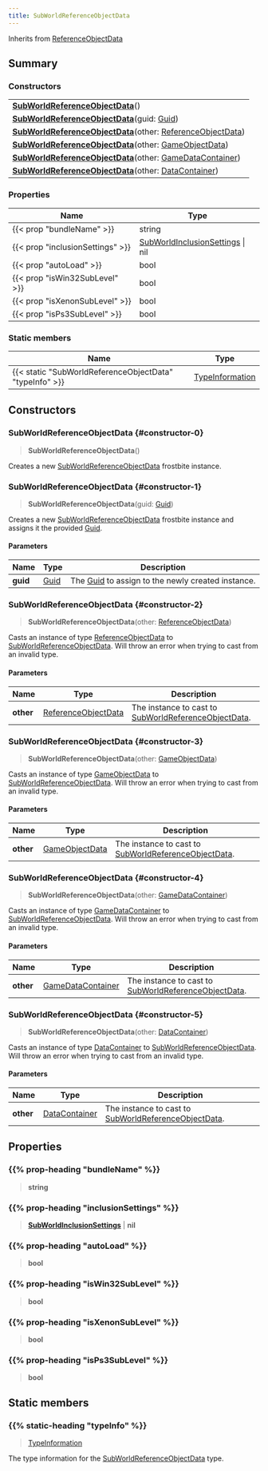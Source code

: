 ```yaml
---
title: SubWorldReferenceObjectData
---
```


Inherits from 
[ReferenceObjectData](/vext/ref/fb/referenceobjectdata)

## Summary
### Constructors
| |
| ----------- |
| **[SubWorldReferenceObjectData](#constructor-0)**() |
| **[SubWorldReferenceObjectData](#constructor-1)**(guid: [Guid](/vext/ref/shared/class/guid)) |
| **[SubWorldReferenceObjectData](#constructor-2)**(other: [ReferenceObjectData](/vext/ref/fb/referenceobjectdata)) |
| **[SubWorldReferenceObjectData](#constructor-3)**(other: [GameObjectData](/vext/ref/fb/gameobjectdata)) |
| **[SubWorldReferenceObjectData](#constructor-4)**(other: [GameDataContainer](/vext/ref/fb/gamedatacontainer)) |
| **[SubWorldReferenceObjectData](#constructor-5)**(other: [DataContainer](/vext/ref/shared/class/datacontainer)) |

### Properties
| Name | Type |
| ---- | ---- |
| {{< prop "bundleName" >}} | string |
| {{< prop "inclusionSettings" >}} | [SubWorldInclusionSettings](/vext/ref/fb/subworldinclusionsettings) \| nil |
| {{< prop "autoLoad" >}} | bool |
| {{< prop "isWin32SubLevel" >}} | bool |
| {{< prop "isXenonSubLevel" >}} | bool |
| {{< prop "isPs3SubLevel" >}} | bool |

### Static members
| Name | Type |
| ---- | ---- |
| {{< static "SubWorldReferenceObjectData" "typeInfo" >}} | [TypeInformation](/vext/ref/shared/class/typeinformation) |

## Constructors
### SubWorldReferenceObjectData {#constructor-0}
> **SubWorldReferenceObjectData**()

Creates a new [SubWorldReferenceObjectData](/vext/ref/fb/subworldreferenceobjectdata) frostbite instance.

### SubWorldReferenceObjectData {#constructor-1}
> **SubWorldReferenceObjectData**(guid: [Guid](/vext/ref/shared/class/guid))

Creates a new [SubWorldReferenceObjectData](/vext/ref/fb/subworldreferenceobjectdata) frostbite instance and assigns it the provided [Guid](/vext/ref/shared/class/guid).

#### Parameters
| Name | Type | Description |
| ---- | ---- | ----------- |
| **guid** | [Guid](/vext/ref/shared/class/guid) | The [Guid](/vext/ref/shared/class/guid) to assign to the newly created instance. |

### SubWorldReferenceObjectData {#constructor-2}
> **SubWorldReferenceObjectData**(other: [ReferenceObjectData](/vext/ref/fb/referenceobjectdata))

Casts an instance of type [ReferenceObjectData](/vext/ref/fb/referenceobjectdata) to [SubWorldReferenceObjectData](/vext/ref/fb/subworldreferenceobjectdata). Will throw an error when trying to cast from an invalid type.

#### Parameters
| Name | Type | Description |
| ---- | ---- | ----------- |
| **other** | [ReferenceObjectData](/vext/ref/fb/referenceobjectdata) | The instance to cast to [SubWorldReferenceObjectData](/vext/ref/fb/subworldreferenceobjectdata). |

### SubWorldReferenceObjectData {#constructor-3}
> **SubWorldReferenceObjectData**(other: [GameObjectData](/vext/ref/fb/gameobjectdata))

Casts an instance of type [GameObjectData](/vext/ref/fb/gameobjectdata) to [SubWorldReferenceObjectData](/vext/ref/fb/subworldreferenceobjectdata). Will throw an error when trying to cast from an invalid type.

#### Parameters
| Name | Type | Description |
| ---- | ---- | ----------- |
| **other** | [GameObjectData](/vext/ref/fb/gameobjectdata) | The instance to cast to [SubWorldReferenceObjectData](/vext/ref/fb/subworldreferenceobjectdata). |

### SubWorldReferenceObjectData {#constructor-4}
> **SubWorldReferenceObjectData**(other: [GameDataContainer](/vext/ref/fb/gamedatacontainer))

Casts an instance of type [GameDataContainer](/vext/ref/fb/gamedatacontainer) to [SubWorldReferenceObjectData](/vext/ref/fb/subworldreferenceobjectdata). Will throw an error when trying to cast from an invalid type.

#### Parameters
| Name | Type | Description |
| ---- | ---- | ----------- |
| **other** | [GameDataContainer](/vext/ref/fb/gamedatacontainer) | The instance to cast to [SubWorldReferenceObjectData](/vext/ref/fb/subworldreferenceobjectdata). |

### SubWorldReferenceObjectData {#constructor-5}
> **SubWorldReferenceObjectData**(other: [DataContainer](/vext/ref/shared/class/datacontainer))

Casts an instance of type [DataContainer](/vext/ref/shared/class/datacontainer) to [SubWorldReferenceObjectData](/vext/ref/fb/subworldreferenceobjectdata). Will throw an error when trying to cast from an invalid type.

#### Parameters
| Name | Type | Description |
| ---- | ---- | ----------- |
| **other** | [DataContainer](/vext/ref/shared/class/datacontainer) | The instance to cast to [SubWorldReferenceObjectData](/vext/ref/fb/subworldreferenceobjectdata). |

## Properties
### {{% prop-heading "bundleName" %}}
> **string**

### {{% prop-heading "inclusionSettings" %}}
> **[SubWorldInclusionSettings](/vext/ref/fb/subworldinclusionsettings)** | **nil**

### {{% prop-heading "autoLoad" %}}
> **bool**

### {{% prop-heading "isWin32SubLevel" %}}
> **bool**

### {{% prop-heading "isXenonSubLevel" %}}
> **bool**

### {{% prop-heading "isPs3SubLevel" %}}
> **bool**

## Static members
### {{% static-heading "typeInfo" %}}
> [TypeInformation](/vext/ref/shared/class/typeinformation)

The type information for the [SubWorldReferenceObjectData](/vext/ref/fb/subworldreferenceobjectdata) type.

